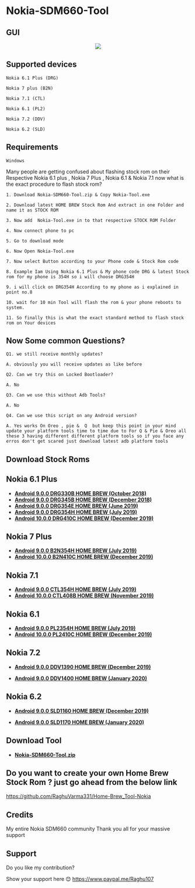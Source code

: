 # Nokia-SDM660-Tool


## GUI

<p align="center">
<img src="https://raw.githubusercontent.com/RaghuVarma331/Nokia-SDM660-Tool/master/Demo/m2.bmp" > 
</p>


## Supported devices

    Nokia 6.1 Plus (DRG)
    
    Nokia 7 plus (B2N)
    
    Nokia 7.1 (CTL)
    
    Nokia 6.1 (PL2)
    
    Nokia 7.2 (DDV)
    
    Nokia 6.2 (SLD)
    

## Requirements
    Windows

Many people are getting confused about flashing stock rom on their Respective Nokia 6.1 plus , Nokia 7 Plus , Nokia 6.1 & Nokia 7.1 now what is the exact procedure to flash stock rom? 


    1. Download Nokia-SDM660-Tool.zip & Copy Nokia-Tool.exe

    2. Download latest HOME BREW Stock Rom And extract in one Folder and name it as STOCK ROM

    3. Now add  Nokia-Tool.exe in to that respective STOCK ROM Folder 

    4. Now connect phone to pc

    5. Go to download mode

    6. Now Open Nokia-Tool.exe

    7. Now select Button according to your Phone code & Stock Rom code
    
    8. Example Iam Using Nokia 6.1 Plus & My phone code DRG & latest Stock rom for my phone is 354H so i will choose DRG354H

    9. i will click on DRG354H According to my phone as i explained in point no.8
    
    10. wait for 10 min Tool will flash the rom & your phone reboots to system.

    11. So finally this is what the exact standard method to flash stock rom on Your devices
       
    


## Now Some common Questions?

    Q1. we still receive monthly updates? 

    A. obviously you will receive updates as like before

    Q2. Can we try this on Locked Bootloader?

    A. No

    Q3. Can we use this without Adb Tools?

    A. No

    Q4. Can we use this script on any Android version?

    A. Yes works On Oreo , pie &  Q  but keep this point in your mind update your platform tools time to time due to For Q & Pie & Oreo all these 3 having different different platform tools so if you face any erros don't get scared just download latest adb platform tools

## Download Stock Roms


## Nokia 6.1 Plus

* [**Android 9.0.0 DRG330B HOME BREW (October 2018)**](https://sourceforge.net/projects/drg-sprout/files/STOCK-ROMS/DRG-330B-0-00WW-B01-9.0-HB.zip/download)
* [**Android 9.0.0 DRG345B HOME BREW (December 2018)**](https://sourceforge.net/projects/drg-sprout/files/STOCK-ROMS/DRG-345B-0-00WW-B01-9.0-HB.zip/download)
* [**Android 9.0.0 DRG354E HOME BREW (June 2019)**](https://sourceforge.net/projects/drg-sprout/files/STOCK-ROMS/DRG-354E-0-00WW-B01-9.0-HB.zip/download)
* [**Android 9.0.0 DRG354H HOME BREW (July 2019)**](https://sourceforge.net/projects/drg-sprout/files/STOCK-ROMS/DRG-354H-0-00WW-B01-9.0-HB.zip/download)
* [**Android 10.0.0 DRG410C HOME BREW (December 2019)**](https://sourceforge.net/projects/drg-sprout/files/STOCK-ROMS/DRG-410C-0-00WW-B03-10.0-HB.zip/download)


## Nokia 7 Plus

* [**Android 9.0.0 B2N354H HOME BREW (July 2019)**](https://sourceforge.net/projects/b2n-sprout/files/STOCK-ROMS/B2N-354H-0-00WW-B01-9.0-HB.zip/download)
* [**Android 10.0.0 B2N410C HOME BREW (December 2019)**](https://sourceforge.net/projects/b2n-sprout/files/STOCK-ROMS/B2N-410C-0-00WW-B03-10.0-HB.zip/download)


## Nokia 7.1

* [**Android 9.0.0 CTL354H HOME BREW (July 2019)**](https://sourceforge.net/projects/ctl-sprout/files/STOCK-ROMS/CTL-354H-0-00WW-B01-9.0-HB.zip/download)
* [**Android 10.0.0 CTL408B HOME BREW (November 2019)**](https://sourceforge.net/projects/ctl-sprout/files/STOCK-ROMS/CTL-408B-0-00WW-B03-10.0-HB.zip/download)


## Nokia 6.1

* [**Android 9.0.0 PL2354H HOME BREW (July 2019)**](https://sourceforge.net/projects/pl2-sprout/files/STOCK-ROMS/PL2-354H-0-00WW-B01-9.0-HB.zip/download)
* [**Android 10.0.0 PL2410C HOME BREW (December 2019)**](https://sourceforge.net/projects/pl2-sprout/files/STOCK-ROMS/PL2-410C-0-00WW-B03-10.0-HB.zip/download)


## Nokia 7.2

* [**Android 9.0.0 DDV1390 HOME BREW (December 2019)**](https://sourceforge.net/projects/ddv-sprout/files/STOCK-ROMS/DDV-00WW_1_390-9.0-HB.zip/download)

* [**Android 9.0.0 DDV1400 HOME BREW (January 2020)**](https://sourceforge.net/projects/ddv-sprout/files/STOCK-ROMS/DDV-00WW_1_400-9.0-HB.zip/download)


## Nokia 6.2

* [**Android 9.0.0 SLD1160 HOME BREW (December 2019)**](https://sourceforge.net/projects/sld-sprout/files/STOCK-ROMS/SLD-00WW_1_160-9.0-HB.zip/download)

* [**Android 9.0.0 SLD1170 HOME BREW (January 2020)**](https://sourceforge.net/projects/sld-sprout/files/STOCK-ROMS/SLD-00WW_1_170-9.0-HB.zip/download)


## Download Tool

* [**Nokia-SDM660-Tool.zip**](https://github.com/RaghuVarma331/Nokia-SDM660-Tool/releases)


## Do you want to create your own Home Brew Stock Rom ? just go ahead from the below link 

  https://github.com/RaghuVarma331/Home-Brew_Tool-Nokia 

## Credits 

  My entire Nokia SDM660 community Thank you all for your massive support



## Support
 
   Do you like my contribution?
   
   Show your support here 😊 https://www.paypal.me/Raghu107



